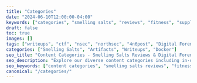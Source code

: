 ```yaml
---
title: "Categories"
date: "2024-06-10T12:00:00-04:00"
keywords: ["categories", "smelling salts", "reviews", "fitness", "supplements", "powerlifting", "strength training", "pre-workout", "ammonia inhalants", "product analysis", "digital forensics", "ctf writeups", "nsec", "4n6post", "memory forensics", "Docker", "artifacts", "forensics"]
draft: false
toc: true
images: []
tags: ["writeups", "ctf", "nsec", "northsec", "4n6post", "Digital Forensics", "Memory Forensics"]
categories: ["Smelling Salts", "Artifacts", "Writeups", "Docker"]
seo_title: "Content Categories - Smelling Salts Reviews & Digital Forensics Writeups"
seo_description: "Explore our diverse content categories including in-depth smelling salts reviews for fitness enthusiasts and comprehensive digital forensics writeups for cybersecurity professionals."
seo_keywords: ["content categories", "smelling salts reviews", "fitness supplements", "digital forensics writeups", "ctf writeups", "nsec ctf", "4n6post", "memory forensics", "docker forensics", "forensic artifacts"]
canonical: "/categories/"
---
```

